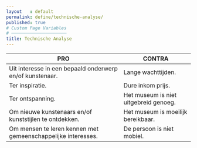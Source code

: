 ```yaml
---
layout   : default
permalink: define/technische-analyse/
published: true
# Custom Page Variables
# ─────────────────────
title: Technische Analyse
---
```


PRO | CONTRA
---------- | ----------
Uit interesse in een bepaald onderwerp en/of kunstenaar.	                |Lange wachttijden.
Ter inspiratie.                                                             |Dure inkom prijs.
Ter ontspanning.                                                            |Het museum is niet uitgebreid genoeg.
Om nieuwe kunstenaars en/of kunststijlen te ontdekken.                      |Het museum is moeilijk bereikbaar.
Om mensen te leren kennen met gemeenschappelijke interesses.                |De persoon is niet mobiel.
